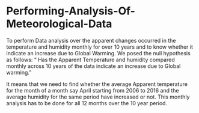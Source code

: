 # Performing-Analysis-Of-Meteorological-Data
To perform Data analysis over the apparent changes occurred in the temperature and humidity monthly for over 10 years and to know whether it indicate an increase due to Global Warming. We posed the null hypothesis as follows:
“ Has the Apparent Temperature and humidity compared monthly across 10 years of the data indicate an increase due to Global warming.”

It means that we need to find whether the average Apparent temperature for the month of a month say April starting from 2006 to 2016 and the average humidity for the same period have increased or not. This monthly analysis has to be done for all 12 months over the 10 year period.
